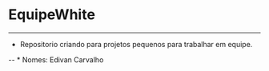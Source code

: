# EquipeWhite
---
* Repositorio criando para projetos pequenos para trabalhar em equipe.

-- * Nomes: Edivan Carvalho
